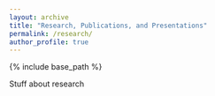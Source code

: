 ```yaml
---
layout: archive
title: "Research, Publications, and Presentations"
permalink: /research/
author_profile: true
---
```


{% include base_path %}

Stuff about research